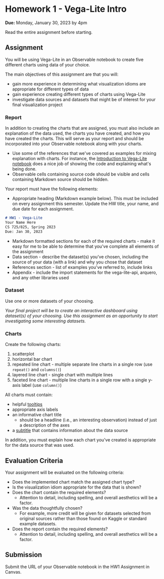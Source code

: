 # Homework 1 - Vega-Lite Intro

**Due:** Monday, January 30, 2023 by 4pm

Read the entire assignment before starting.

## Assignment

You will be using Vega-Lite in an Observable notebook to create five different charts using data of your choice.  

The main objectives of this assignment are that you will:

* gain more experience in determining what visualization idioms are appropriate for different types of data
* gain experience creating different types of charts using Vega-Lite
* investigate data sources and datasets that might be of interest for your final visualization project

### Report

In addition to creating the charts that are assigned, you must also include an explanation of the data used, the charts you have created, and how you have created the charts. This will serve as your report and should be incorporated into your Observable notebook along with your charts.

* Use some of the references that we've covered as examples for mixing explanation with charts.  For instance, the [Introduction to Vega-Lite notebook](https://observablehq.com/@uwdata/introduction-to-vega-lite?collection=@uwdata/visualization-curriculum) does a nice job of showing the code and explaining what's being done.
* Observable cells containing source code should be visible and cells containing Markdown source should be hidden.

Your report must have the following elements:

* Appropriate heading (Markdown example below). This must be included on every assignment this semester. Update the HW title, your name, and due date for each assignment.

```markdown
# HW1 - Vega-Lite
Your Name Here  
CS 725/825, Spring 2023  
Due: Jan 30, 2023
```

* Markdown formatted sections for each of the required charts - make it easy for me to be able to determine that you've complete all elements of the assignment
* Data section - describe the dataset(s) you've chosen, including the source of your data (with a link) and why you chose that dataset
* References section - list of examples you've referred to, include links
* Appendix - include the import statements for the vega-lite-api, arquero, and any other libraries used

### Dataset

Use one or more datasets of your choosing.  

*Your final project will be to create an interactive dashboard using dataset(s) of your choosing. Use this assignment as an opportunity to start investigating some interesting datasets.*

### Charts

Create the following charts:

1. scatterplot
2. horizontal bar chart
3. repeated line chart - multiple separate line charts in a single row (use `repeat()` and `columns()`)
4. layered line chart - single chart with multiple lines
5. faceted line chart - multiple line charts in a single row with a single y-axis label (use `column()`)

All charts must contain:

* helpful [tooltips](https://vega.github.io/vega-lite/docs/tooltip.html)
* appropriate axis labels
* an informative chart title
  * should be a headline (i.e., an interesting observation) instead of just a description of the axes
* a [subtitle](https://vega.github.io/vega-lite/docs/title.html) that contains information about the data source

In addition, you must explain how each chart you've created is appropriate for the data source that was used.

## Evaluation Criteria

Your assignment will be evaluated on the following criteria:

* Does the implemented chart match the assigned chart type?
* Is the visualization idiom appropriate for the data that is shown?
* Does the chart contain the required elements?
  * Attention to detail, including spelling, and overall aesthetics will  be a factor.
* Was the data thoughtfully chosen?
  * For example, more credit will be given for datasets selected from original sources rather than those found on Kaggle or standard example datasets.
* Does the report contain the required elements?
  * Attention to detail, including spelling, and overall aesthetics will  be a factor.

## Submission

Submit the URL of your Observable notebook in the HW1 Assignment in Canvas.
